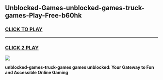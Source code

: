 
## Unblocked-Games-unblocked-games-truck-games-Play-Free-b60hk
<h3>
<a href="https://premium76.site?title=unblocked-games-truck-games&ref=10A">CLICK TO PLAY</a></h3>
<hr>

<h3>
<a href="https://premium76.site?title=unblocked-games-truck-games&ref=10A">CLICK 2 PLAY</a>
  
</h3>

<a href="https://premium76.site?title=unblocked-games-truck-games&ref=10A"><img src="https://clearcache.store/games.png"></a>


**unblocked-games-truck-games games unblocked: Your Gateway to Fun and Accessible Online Gaming**
